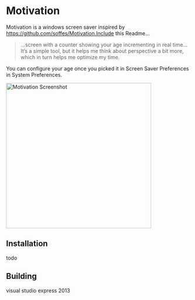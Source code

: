 # Motivation

Motivation is a windows screen saver inspired by https://github.com/soffes/Motivation.Include this Readme...

> …screen with a counter showing your age incrementing in real time… It’s a simple tool, but it helps me think about perspective a bit more, which in turn helps me optimize my time.

You can configure your age once you picked it in Screen Saver Preferences in System Preferences.

<img src="https://s3.amazonaws.com/f.cl.ly/items/411Y341u3d3X1V2C0p45/Screen%20Recording%202015-08-07%20at%2008.15%20AM.gif" width="396" alt="Motivation Screenshot">


## Installation

todo

## Building

visual studio express 2013
